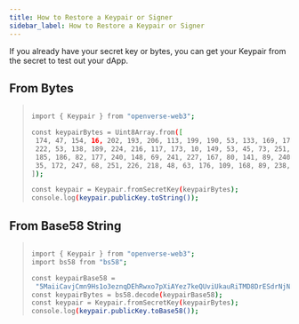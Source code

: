 ```yaml
---
title: How to Restore a Keypair or Signer
sidebar_label: How to Restore a Keypair or Signer
---
```


If you already have your secret key or bytes, you can get your Keypair from the secret to test out your dApp.

## From Bytes

> ```bash
>
>import { Keypair } from "openverse-web3";
>
>const keypairBytes = Uint8Array.from([
>  174, 47, 154, 16, 202, 193, 206, 113, 199, 190, 53, 133, 169, 175, 31, 56,
>  222, 53, 138, 189, 224, 216, 117, 173, 10, 149, 53, 45, 73, 251, 237, 246, 15,
>  185, 186, 82, 177, 240, 148, 69, 241, 227, 167, 80, 141, 89, 240, 121, 121,
>  35, 172, 247, 68, 251, 226, 218, 48, 63, 176, 109, 168, 89, 238, 135
>]);
>
>const keypair = Keypair.fromSecretKey(keypairBytes);
>console.log(keypair.publicKey.toString());
>```

## From Base58 String

> ```bash
>
>import { Keypair } from "openverse-web3";
>import bs58 from "bs58";
>
>const keypairBase58 =
>  "5MaiiCavjCmn9Hs1o3eznqDEhRwxo7pXiAYez7keQUviUkauRiTMD8DrESdrNjN8zd9mTmVhRvBJeg5vhyvgrAhG";
>const keypairBytes = bs58.decode(keypairBase58);
>const keypair = Keypair.fromSecretKey(keypairBytes);
>console.log(keypair.publicKey.toBase58());
>```